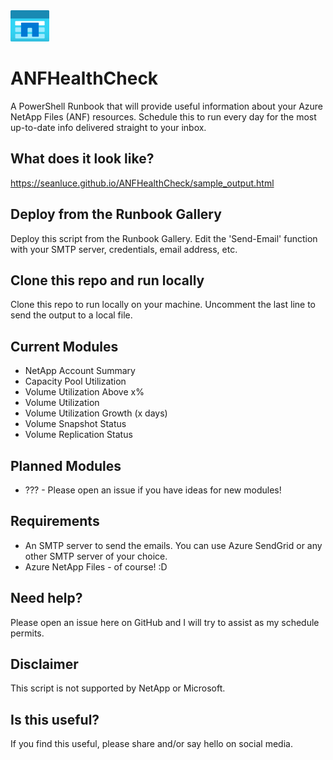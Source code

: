 <img src="./img/anficon.png" alt="" height="50" style="margin: 0 0 0 0; " />

# ANFHealthCheck

A PowerShell Runbook that will provide useful information about your Azure NetApp Files (ANF) resources. Schedule this to run every day for the most up-to-date info delivered straight to your inbox.

## What does it look like?

<https://seanluce.github.io/ANFHealthCheck/sample_output.html>

## Deploy from the Runbook Gallery

Deploy this script from the Runbook Gallery. Edit the 'Send-Email' function with your SMTP server, credentials, email address, etc.

## Clone this repo and run locally

Clone this repo to run locally on your machine. Uncomment the last line to send the output to a local file.

## Current Modules

* NetApp Account Summary
* Capacity Pool Utilization
* Volume Utilization Above x%
* Volume Utilization
* Volume Utilization Growth (x days)
* Volume Snapshot Status
* Volume Replication Status

## Planned Modules

* ??? - Please open an issue if you have ideas for new modules!

## Requirements

* An SMTP server to send the emails. You can use Azure SendGrid or any other SMTP server of your choice.
* Azure NetApp Files - of course! :D

## Need help?

Please open an issue here on GitHub and I will try to assist as my schedule permits.

## Disclaimer

This script is not supported by NetApp or Microsoft.

## Is this useful?

If you find this useful, please share and/or say hello on social media.
